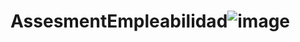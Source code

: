 # AssesmentEmpleabilidad![image](https://github.com/user-attachments/assets/52214e71-e01d-4f86-99d3-a42bf6911507)
